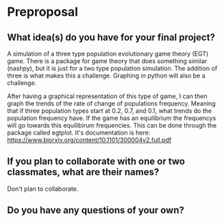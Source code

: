 # Preproposal

## What idea(s) do you have for your final project?

A simulation of a three type population evolutionary game theory (EGT) game. There is a package for game theory that does something similar (nashpy), but it is just for a two type population simulation. The addition of three is what makes this a challenge. Graphing in python will also be a challenge. 

After having a graphical representation of this type of game, I can then graph the trends of the rate of change of populations frequency. Meaning that if three population types start at 0.2, 0.7, and 0.1, what trends do the population frequency have. If the game has an equilibrium the frequencys will go towards this equilibirum frequencies. This can be done through the package called egtplot. It's documentation is here: https://www.biorxiv.org/content/10.1101/300004v2.full.pdf 

## If you plan to collaborate with one or two classmates, what are their names?

Don't plan to collaborate. 

## Do you have any questions of your own?

